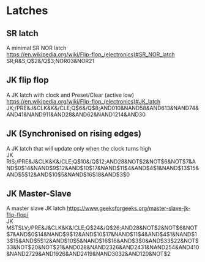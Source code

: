 # Latches

## SR latch

A minimal SR NOR latch  
<https://en.wikipedia.org/wiki/Flip-flop_(electronics)#SR_NOR_latch>  
SR;R&S;Q$2&/Q$3;NOR$0$3&NOR$2$1

## JK flip flop

A JK latch with clock and Preset/Clear (active low)
<https://en.wikipedia.org/wiki/Flip-flop_(electronics)#JK_latch>  
JK;/PRE&J&CLK&K&/CLE;Q$6&/Q$8;AND$0$10&NAND$5$8&AND$6$13&NAND$7$4&AND$4$1&NAND$9$11&AND$2$8&AND$6$2&NAND$12$14&AND$3$0

## JK (Synchronised on rising edges)

A JK latch that will update only when the clock turns high  
JK RIS;/PRE&J&CLK&K&/CLE;Q$10&/Q$12;AND$2$8&NOT$2&NOT$6&NOT$7&AND$0$14&NAND$9$12&AND$10$17&NAND$11$4&AND$4$1&NAND$13$15&AND$5$12&AND$10$5&NAND$16$18&AND$3$0

## JK Master-Slave

A master slave JK latch
<https://www.geeksforgeeks.org/master-slave-jk-flip-flop/>  
JK MSTSLV;/PRE&J&CLK&K&/CLE;Q$24&/Q$26;AND$2$8&NOT$2&NOT$6&NOT$7&AND$0$14&NAND$9$12&AND$10$17&NAND$11$4&AND$4$1&NAND$13$15&AND$5$12&AND$10$5&NAND$16$18&AND$3$0&AND$33$22&NOT$33&NOT$20&NOT$21&AND$0$28&NAND$23$26&AND$24$31&NAND$25$4&AND$4$10&NAND$27$29&AND$19$26&AND$24$19&NAND$30$32&AND$12$0&NOT$2
